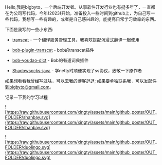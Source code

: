 Hello,我是bigbyto，一个后端开发者。从事软件开发行业也有挺多年了，一直都在为公司写代码，今年(2023)开始，准备投入一些时间到github上，为自己写一些代码。我想写一些有趣的，或者是自己感兴趣的，能提高日常学习效率的东西。

下面是我写的一些小东西:

* [transcat](https://github.com/xingty/transcat) - 一个翻译服务管理工具，我喜欢搭配沉浸式翻译一起使用

* [bob-plugin-transcat](https://github.com/xingty/bob-plugin-transcat) - bob的transcat插件

* [bob-youdao-dict](https://github.com/xingty/bob-plugin-youdao-dict-enhance) - Bob的有道词典插件

* [Shadowsocks-java](https://github.com/xingty/shadowsocks-java) - 学netty时顺便实现了ss协议，致敬一下原作者

如果想看看我曾经写过啥，可以去[我的博客](https://wiyi.org)逛逛; 如果要单独联系我，可以发邮件到bigbyto@gmail.com。

记录一下我的学习过程

![https://raw.githubusercontent.com/xingty/assets/main/github_poster/OUT_FOLDER/shanbay.svg](https://raw.githubusercontent.com/xingty/assets/main/github_poster/OUT_FOLDER/shanbay.svg)

![https://raw.githubusercontent.com/xingty/assets/main/github_poster/OUT_FOLDER/duolingo.svg](https://raw.githubusercontent.com/xingty/assets/main/github_poster/OUT_FOLDER/duolingo.svg)